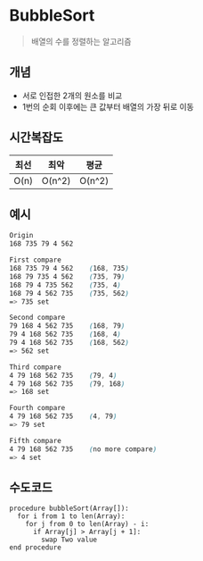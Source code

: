 # BubbleSort
  > 배열의 수를 정렬하는 알고리즘

## 개념
  * 서로 인접한 2개의 원소를 비교
  * 1번의 순회 이후에는 큰 값부터 배열의 가장 뒤로 이동
## 시간복잡도
  |최선|최악|평균|
  |:-:|:-:|:-:|
  |O(n)|O(n^2)|O(n^2)|
## 예시
  ```css
  Origin
  168 735 79 4 562

  First compare
  168 735 79 4 562    (168, 735)
  168 79 735 4 562    (735, 79)
  168 79 4 735 562    (735, 4)
  168 79 4 562 735    (735, 562)
  => 735 set

  Second compare
  79 168 4 562 735    (168, 79)
  79 4 168 562 735    (168, 4)
  79 4 168 562 735    (168, 562)
  => 562 set

  Third compare
  4 79 168 562 735    (79, 4)
  4 79 168 562 735    (79, 168)
  => 168 set

  Fourth compare
  4 79 168 562 735    (4, 79)
  => 79 set

  Fifth compare
  4 79 168 562 735    (no more compare)
  => 4 set
  ```
## 수도코드
  ```
  procedure bubbleSort(Array[]):
    for i from 1 to len(Array):
      for j from 0 to len(Array) - i:
        if Array[j] > Array[j + 1]:
          swap Two value
  end procedure
  ```